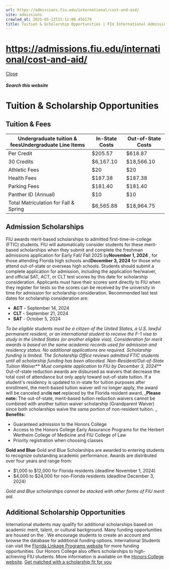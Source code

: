 ```yaml
---
url: https://admissions.fiu.edu/international/cost-and-aid/
site: admissions
crawled_at: 2025-05-12T15:11:08.456179
title: Tuition & Scholarship Opportunities | FIU International Admissions
---
```


# https://admissions.fiu.edu/international/cost-and-aid/

[ Close ](https://admissions.fiu.edu/international/cost-and-aid/)
##### Search this website
# Tuition & Scholarship Opportunities
## Tuition & Fees
Undergraduate tuition & feesUndergraduate Line Items| In-State Costs| Out-of-State Costs  
---|---|---  
Per Credit| $205.57| $618.87  
30 Credits| $6,167.10| $18,566.10  
Athletic Fees| $20| $20  
Health Fees| $187.38| $187.38  
Parking Fees| $181.40| $181.40  
Panther ID (Annual)| $10| $10  
Total Matriculation for Fall & Spring| $6,565.88| $18,964.75  
## Admission Scholarships
FIU awards merit-based scholarships to admitted first-time-in-college (FTIC) students. FIU will automatically consider students for these merit-based scholarships when they submit and complete the freshman admissions application for Early Fall/ Fall 2025 by**November 1, 2024** , for those attending Florida high schools and**December 3, 2024** for those who attend out-of-state or overseas high schools. 
Students should submit a complete application for admission, including the application fee/waiver, and official SAT, ACT, or CLT test scores by this date for scholarship consideration. 
Applicants must have their scores sent directly to FIU when they register for tests so the scores can be received by the university in time for admission for scholarship consideration. Recommended last test dates for scholarship consideration are:
  * **ACT** - September 14, 2024
  * **CLT** - September 21, 2024
  * **SAT** - October 5, 2024


 _To be eligible students must be a citizen of the United States, a U.S. lawful permanent resident, or an international student to receive the F-1 visa to study in the United States (or another eligible visa)._
 _Consideration for merit awards is based on the same academic records used for admission and residency status. No additional applications are required. Scholarship funding is limited. The Scholarship Office reviews admitted FTIC students until all scholarship funding has been allocated._
 _Non-Resident/Out-of-State Tuition Waiver_** _Must complete application to FIU by December 3, 2024_**
Out-of-state reduction awards are disbursed as waivers that decrease the total cost of attendance but only apply toward out-of-state tuition. If a student's residency is updated to in-state for tuition purposes after enrollment, the merit-based tuition waiver will no longer apply, the award will be canceled and**is not** replaced by the Florida resident award. 
 _**Please note:** The out-of-state, merit-based tuition reduction waivers cannot be combined with another tuition waiver scholarship (Grandparent Waiver) since both scholarships waive the same portion of non-resident tuition. _
**Benefits:**
  * Guaranteed admission to the Honors College
  * Access to the Honors College Early Assurance Programs for the Herbert Wertheim College of Medicine and FIU College of Law 
  * Priority registration when choosing classes


**Gold and Blue**
Gold and Blue Scholarships are awarded to entering students to recognize outstanding academic performance. Awards are distributed over four years and range from:
  * $1,000 to $12,000 for Florida residents (deadline November 1, 2024)
  * $4,000 to $24,000 for non-Florida residents (deadline December 3, 2024)


_Gold and Blue scholarships cannot be stacked with other forms of FIU merit aid._
## Additional Scholarship Opportunities
International students may qualify for additional scholarships based on academic merit, talent, or cultural background. Many funding opportunities are housed on the . We encourage students to create an account and browse the database for additional funding options.
International Students can visit the [Florida Linkage Programs website](https://lacc.fiu.edu/academics/financial/) for more funding opportunities.
Our Honors College also offers scholarships to high-achieving FIU students. More information is available on the [Honors College website](https://honors.fiu.edu/all-honors-students-scholarships/).
[Get matched with a scholarship fit for you](https://scholarships.fiu.edu)


